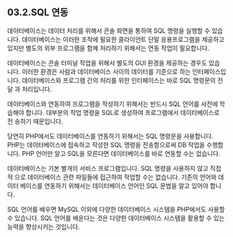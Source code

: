 ## 03.2.SQL 연동 
데이터베이스는 데이터 처리를 위해서 콘솔 화면을 통하여 SQL 명령을 실행할 수 있습 니다. 데이터베이스는 이러한 조작에 필요한 클라이언트 단말 응용프로그램을 제공하고 있지만 별도의 외부 프로그램을 함께 처리하기 위해서는 연동 작업이 필요합니다.  

데이터베이스는 콘솔 터미널 작업을 위해서 별도의 GUI 환경을 제공하는 경우도 있습 니다. 이러한 환경은 사람과 데이터베이스 사이의 데이터를 기준으로 하는 인터페이스입 니다. 데이터베이스와 프로그램 간의 처리를 위한 인터페이스는 바로 SQL 명령문의 전달 과 처리입니다.  

데이터베이스와 연동하여 프로그램을 작성하기 위해서는 반드시 SQL 언어를 사전에 학 습해야 합니다. 대부분의 작업 명령을 SQL로 생성하여 프로그램에서 데이터베이스로 전 송하기 때문입니다.  

당연히 PHP에서도 데이터베이스를 연동하기 위해서는 SQL 명령문을 사용합니다. PHP는 데이터베이스에 접속하고 작성한 SQL 명령을 전송함으로써 DB 작업을 수행합니다. PHP 언어만 알고 SQL을 모른다면 데이터베이스를 바로 연동할 수는 없습니다.  

데이터베이스는 기본 별개의 서비스 프로그램입니다. SQL 명령을 사용하지 않고 직접적 으로 데이터베이스 관련 파일들에 접근하여 작업할 수는 없습니다. 기존의 언어와 데이터 베이스를 연동하기 위해서는 데이터베이스 언어인 SQL 문법을 알고 있어야 합니다.  

SQL 언어를 배우면 MySQL 이외에 다양한 데이터베이스 시스템을 PHP에서도 사용할 수 있습니다. SQL 언어를 배운다는 것은 다양한 데이터베이스 시스템을 활용할 수 있는 능력을 향상시키는 것입니다.  
